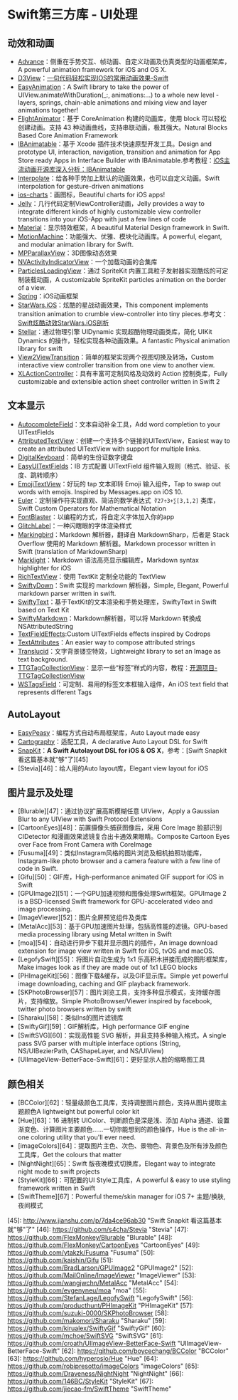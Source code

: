 # Swift第三方库 - UI处理
## 动效和动画
- [Advance][1]：侧重在手势交互、帧动画、自定义动画及仿真类型的动画框架库，A powerful animation framework for iOS and OS X.
- [D3View][2]：[一句代码轻松实现IOS的常用动画效果-Swift][3]
- [EasyAnimation][4]：A Swift library to take the power of UIView.animateWithDuration(\_:, animations:...) to a whole new level - layers, springs, chain-able animations and mixing view and layer animations together!
- [FlightAnimator][5]：基于 CoreAnimation 构建的动画库，使用 block 可以轻松创建动画。支持 43 种动画曲线，支持串联动画，极其强大。Natural Blocks Based Core Animation Framework
- [IBAnimatable][6]：基于 Xcode 插件技术快速原型开发工具。Design and prototype UI, interaction, navigation, transition and animation for App Store ready Apps in Interface Builder with IBAnimatable.参考教程：[iOS主流动画开源库深入分析：IBAnimatable][7]
- [Interpolate][8]：给各种手势加上默认的动画效果，也可以自定义动画。Swift interpolation for gesture-driven animations
- [ios-charts][9]：画图标，Beautiful charts for iOS apps!
- [Jelly][10]：几行代码定制ViewController动画，Jelly provides a way to integrate different kinds of highly customizable view controller transitions into your iOS-App with just a few lines of code 
- [Material][11]：显示特效框架，A beautiful Material Design framework in Swift. 
- [MotionMachine][12]：功能强大、优雅、模块化动画库。A powerful, elegant, and modular animation library for Swift.
- [MPParallaxView][13]：3D图像动态效果
- [NVActivityIndicatorView][14]：一个加载动画的合集库
- [ParticlesLoadingView][15]：通过 SpriteKit 内置工具粒子发射器实现酷炫的可定制装载动画，A customizable SpriteKit particles animation on the border of a view.
- [Spring][16]：iOS动画框架
- [StarWars.iOS][17]：炫酷的星战动画效果，This component implements transition animation to crumble view-controller into tiny pieces.参考文：[Swift炫酷动效StarWars.iOS剖析][18]
- [Stellar][19]：通过物理引擎 UIDynamic 实现超酷物理动画类库，简化 UIKit Dynamics 的操作，轻松实现各种动画效果。A fantastic Physical animation library for swift
- [View2ViewTransition][20]：简单的框架实现两个视图切换及转场，Custom interactive view controller transition from one view to another view.
- [XLActionController][21]：具有丰富可定制风格及动效的 Action 控制类库，Fully customizable and extensible action sheet controller written in Swift 2

## 文本显示
- [AutocompleteField][22]：文本自动补全工具，Add word completion to your UITextFields
- [AttributedTextView][23]：创建一个支持多个链接的UITextView，Easiest way to create an attributed UITextView with support for multiple links.
- [DigitalKeyboard][24]：简单的生份证数字键盘
- [EasyUITextFields][25]：IB 方式配置 UITextField 组件输入规则（格式、验证、长度、跳转顺序）
- [EmojiTextView][26]：好玩的 tap 文本即转 Emoji 输入组件，Tap to swap out words with emojis. Inspired by Messages.app on iOS 10.
- [Euler][27]：定制操作符实现直观、简洁的数学表达式` ∛27÷3+∑[3,1,2]` 类库，Swift Custom Operators for Mathematical Notation
- [FontBlaster][28]：以编程的方式，将自定义字体加入你的app
- [GlitchLabel][29]：一种闪瞎眼的字体渲染样式
- [Markingbird][30]：Markdown 解析器，翻译自 MarkdownSharp，后者是 Stack Overflow 使用的 Markdown 解析器。Markdown processor written in Swift (translation of MarkdownSharp)
- [Marklight][31]：Markdown 语法高亮显示编辑库，Markdown syntax highlighter for iOS
- [RichTextView][32]：使用 TextKit 定制全功能的 TextView
- [SwiftyDown][33]：Swift 实现的 markdown 解析器，Simple, Elegant, Powerful markdown parser written in swift.
- [SwiftyText][34]：基于TextKit的文本渲染和手势处理库，SwiftyText in Swift based on Text Kit
- [SwiftyMarkdown][35]：Markdown解析器，可以将 Markdown 转换成 NSAttributedString
- [TextFieldEffects][36]:Custom UITextFields effects inspired by Codrops
- [TextAttributes][37]：An easier way to compose attributed strings
- [Translucid][38]：文字背景镂空特效，Lightweight library to set an Image as text background. 
- [TTGTagCollectionView][39]：显示一些“标签”样式的内容，教程：[开源项目-TTGTagCollectionView][40]
- [WSTagsField][41]：可定制、易用的标签文本框输入组件，An iOS text field that represents different Tags

## AutoLayout
- [EasyPeasy][42]：编程方式自动布局框架库，Auto Layout made easy
- [Cartography][43]：适配工具，A declarative Auto Layout DSL for Swift
 - [SnapKit][44]：**A Swift Autolayout DSL for iOS & OS X**，参考：[Swift Snapkit 看这篇基本就"够"了][45]
- [Stevia][46]：给人用的Auto layout库，Elegant view layout for iOS 

## 图片显示及处理
- [Blurable][47]：通过协议扩展高斯模糊任意 UIView，Apply a Gaussian Blur to any UIView with Swift Protocol Extensions
- [CartoonEyes][48]：前置摄像头捕获图像后，采用 Core Image 脸部识别 CIDetector 和漫画效果滤镜复合出卡通效果眼睛。Composite Cartoon Eyes over Face from Front Camera with CoreImage
- [Fusuma][49]：类似Instagram风格的图片浏览及相机拍照功能库，Instagram-like photo browser and a camera feature with a few line of code in Swift.
- [Gifu][50]：GIF库，High-performance animated GIF support for iOS in Swift
- [GPUImage2][51]：一个GPU加速视频和图像处理Swift框架。GPUImage 2 is a BSD-licensed Swift framework for GPU-accelerated video and image processing.
- [ImageViewer][52]：图片全屏预览组件及类库
- [MetalAcc][53]：基于GPU加速图片处理，包括高性能的滤镜。GPU-based media processing library using Metal written in Swift
- [moa][54]：自动进行异步下载并显示图片的插件，An image download extension for image view written in Swift for iOS, tvOS and macOS.
- [LegofySwift][55]：将图片自动生成为 1x1 乐高积木拼接而成的图形框架库，Make images look as if they are made out of 1x1 LEGO blocks
- [PHImageKit][56]：图像下载&缓存，以及GIF显示库。Simple yet powerful image downloading, caching and GIF playback framework.
- [SKPhotoBrowser][57]：图片浏览工具，支持多种显示模式，支持缓存图片，支持缩放。Simple PhotoBrowser/Viewer inspired by facebook, twitter photo browsers written by swift
- [Sharaku][58]：类似Ins的图片滤镜库
- [SwiftyGif][59]：GIF解析库，High performance GIF engine
- [SwiftSVG][60]：实现高性能 SVG 解析，并且支持多种输入格式。A single pass SVG parser with multiple interface options (String, NS/UIBezierPath, CAShapeLayer, and NS/UIView)
- [UIImageView-BetterFace-Swift][61]：更好显示人脸的缩略图工具

## 颜色相关
- [BCColor][62]：轻量级颜色工具库，支持调整图片颜色，支持从图片提取主题颜色A lightweight but powerful color kit
- [Hue][63]：16 进制转 UIColor、判断颜色是深是浅、添加 Alpha 通道、设置渐变色、计算图片主要颜色……一切你能想到的颜色操作，Hue is the all-in-one coloring utility that you'll ever need. 
- [imageColors][64]：提取图片主色、次色、景物色、背景色及所有涉及颜色工具库，Get the colours that matter
- [NightNight][65]：Swift 版夜晚模式切换库，Elegant way to integrate night mode to swift projects
- [StyleKit][66]：可配置的UI Style工具库，A powerful & easy to use styling framework written in Swift
- [SwiftTheme][67]：Powerful theme/skin manager for iOS 7+ 主题/换肤, 夜间模式

[1]:	https://github.com/storehouse/Advance "Advance"
[2]:	https://github.com/mozhenhau/D3View "D3View"
[3]:	http://mozhenhau.com/2015/06/08/D3View/ "一句代码轻松实现IOS的常用动画效果-Swift"
[4]:	https://github.com/icanzilb/EasyAnimation "EasyAnimation"
[5]:	https://github.com/AntonTheDev/FlightAnimator "FlightAnimator"
[6]:	https://github.com/JakeLin/IBAnimatable "IBAnimatable"
[7]:	http://www.jianshu.com/p/5faf36e1f700 "iOS主流动画开源库深入分析<一>：IBAnimatable"
[8]:	https://github.com/marmelroy/Interpolate "Interpolate"
[9]:	https://github.com/danielgindi/ios-charts "ios-charts"
[10]:	https://github.com/SebastianBoldt/Jelly "Jelly"
[11]:	https://github.com/CosmicMind/Material "Material"
[12]:	https://github.com/poetmountain/MotionMachine "MotionMachine"
[13]:	https://github.com/DroidsOnRoids/MPParallaxView "MPParallaxView"
[14]:	https://github.com/ninjaprox/NVActivityIndicatorView
[15]:	https://github.com/BalestraPatrick/ParticlesLoadingView "ParticlesLoadingView"
[16]:	https://github.com/MengTo/Spring "Spring"
[17]:	https://github.com/Yalantis/StarWars.iOS "StarWars.iOS"
[18]:	http://www.jianshu.com/p/e3ba314703f6 "Swift炫酷动效StarWars.iOS剖析"
[19]:	https://github.com/AugustRush/Stellar "Stellar"
[20]:	https://github.com/naru-jpn/View2ViewTransition "View2ViewTransition"
[21]:	https://github.com/xmartlabs/XLActionController "XLActionController"
[22]:	https://github.com/filipstefansson/AutocompleteField "AutocompleteField"
[23]:	https://github.com/evermeer/AttributedTextView "AttributedTextView"
[24]:	https://github.com/CNKCQ/DigitalKeyboard "DigitalKeyboard"
[25]:	https://github.com/AndrewGene/EasyUITextFields "EasyUITextFields"
[26]:	https://github.com/fastred/EmojiTextView "EmojiTextView"
[27]:	https://github.com/mattt/Euler "Euler"
[28]:	https://github.com/ArtSabintsev/FontBlaster "FontBlaster"
[29]:	https://github.com/kciter/GlitchLabel "GlitchLabel"
[30]:	https://github.com/kristopherjohnson/Markingbird "Markingbird"
[31]:	https://github.com/macteo/Marklight "Marklight"
[32]:	https://github.com/kevinzhow/RichTextView "RichTextView"
[33]:	https://github.com/aaaron7/SwiftyDown "SwiftyDown"
[34]:	https://github.com/kejinlu/SwiftyText "SwiftyText"
[35]:	https://github.com/SimonFairbairn/SwiftyMarkdown
[36]:	https://github.com/raulriera/TextFieldEffects "TextFieldEffects"
[37]:	https://github.com/delba/TextAttributes "TextAttributes"
[38]:	https://github.com/Ekhoo/Translucid "Translucid"
[39]:	https://github.com/zekunyan/TTGTagCollectionView "TTGTagCollectionView"
[40]:	http://tutuge.me/2015/12/31/TTGTagCollectionView/ "开源项目-TTGTagCollectionView"
[41]:	https://github.com/whitesmith/WSTagsField "WSTagsField"
[42]:	https://github.com/nakiostudio/EasyPeasy "EasyPeasy"
[43]:	https://github.com/robb/Cartography "Cartography"
[44]:	https://github.com/SnapKit/SnapKit "SnapKit"
[45]:	http://www.jianshu.com/p/7da4ce96ab30 "Swift Snapkit 看这篇基本就"够"了"
[46]:	https://github.com/s4cha/Stevia "Stevia"
[47]:	https://github.com/FlexMonkey/Blurable "Blurable"
[48]:	https://github.com/FlexMonkey/CartoonEyes "CartoonEyes"
[49]:	https://github.com/ytakzk/Fusuma "Fusuma"
[50]:	https://github.com/kaishin/Gifu
[51]:	https://github.com/BradLarson/GPUImage2 "GPUImage2"
[52]:	https://github.com/MailOnline/ImageViewer "ImageViewer"
[53]:	https://github.com/wangjwchn/MetalAcc "MetalAcc"
[54]:	https://github.com/evgenyneu/moa "moa"
[55]:	https://github.com/StefanLage/LegofySwift "LegofySwift"
[56]:	https://github.com/producthunt/PHImageKit "PHImageKit"
[57]:	https://github.com/suzuki-0000/SKPhotoBrowser
[58]:	https://github.com/makomori/Sharaku "Sharaku"
[59]:	https://github.com/kirualex/SwiftyGif "SwiftyGif"
[60]:	https://github.com/mchoe/SwiftSVG "SwiftSVG"
[61]:	https://github.com/croath/UIImageView-BetterFace-Swift "UIImageView-BetterFace-Swift"
[62]:	https://github.com/boycechang/BCColor "BCColor"
[63]:	https://github.com/hyperoslo/Hue "Hue"
[64]:	https://github.com/robipresotto/imageColors "imageColors"
[65]:	https://github.com/Draveness/NightNight "NightNight"
[66]:	https://github.com/146BC/StyleKit "StyleKit"
[67]:	https://github.com/jiecao-fm/SwiftTheme "SwiftTheme"